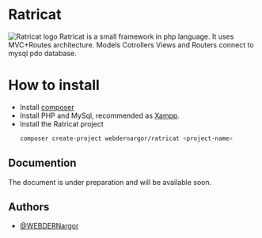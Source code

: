 # Ratricat
![Ratricat logo](blob:https://github.com/c3b7f255-656e-4fea-8109-1a5e6bca34b8)
Ratricat is a small framework in php language. It uses MVC+Routes architecture. Models Cotrollers Views and Routers connect to mysql pdo database.


# How to install

 - Install [composer](https://getcomposer.org/)
 - Install PHP and MySql, recommended as [Xampp](https://www.apachefriends.org/).
 - Install the Ratricat project
    ```bash 
    composer create-project webdernargor/ratricat <project-name>
    ```

## Documention

The document is under preparation and will be available soon.

## Authors

- [@WEBDERNargor](https://github.com/WEBDERNargor)
